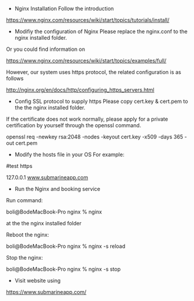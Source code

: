 * Nginx Installation
Follow the introduction

https://www.nginx.com/resources/wiki/start/topics/tutorials/install/

* Modifiy the configuration of Nginx
Please replace the nginx.conf to the nginx installed folder.

Or you could find information on

https://www.nginx.com/resources/wiki/start/topics/examples/full/

However, our system uses https protocol, the related configuration is as follows

http://nginx.org/en/docs/http/configuring_https_servers.html

* Config SSL protocol to supply https
Please copy cert.key & cert.pem to the the nginx installed folder.

If the certificate does not work normally, please apply for a private certification by yourself through the openssl command.

openssl req -newkey rsa:2048 -nodes -keyout cert.key -x509 -days 365 -out cert.pem

* Modify the hosts file in your OS
For example:

#test https

127.0.0.1 www.submarineapp.com

* Run the Nginx and booking service

Run command:

boli@BodeMacBook-Pro nginx % nginx 

at the the nginx installed folder

Reboot the nginx:

boli@BodeMacBook-Pro nginx % nginx -s reload

Stop the nginx:

boli@BodeMacBook-Pro nginx % nginx -s stop

* Visit website using

https://www.submarineapp.com/


